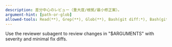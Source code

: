 ```yaml
---
description: 差分中心のレビュー（重大度/根拠/最小修正案）。
argument-hint: [path-or-glob]
allowed-tools: Read(**), Grep(**), Glob(**), Bash(git diff:*), Bash(git show:*)
---
```

Use the reviewer subagent to review changes in "$ARGUMENTS" with severity and minimal fix diffs.